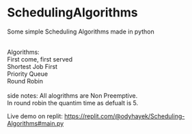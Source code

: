 # SchedulingAlgorithms
Some simple Scheduling Algorithms made in python

 <br />
Algorithms: <br />
First come, first served <br />
Shortest Job First <br />
Priority Queue <br />
Round Robin <br />
 <br />
side notes:
All alogrithms are Non Preemptive. <br />
In round robin the quantim time as defualt is 5.

Live demo on replit:
https://replit.com/@odyhayek/Scheduling-Algorithms#main.py
